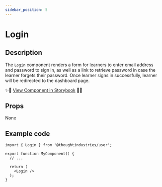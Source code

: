 ```yaml
---
sidebar_position: 5
---
```


# Login

## Description

The `Login` component renders a form for learners to enter email address and password to sign in, as well as a link to retrieve password in case the learner forgets their password. Once learner signs in successfully, learner will be redirected to the dashboard page.

✨🎨 [View Component in Storybook](https://thoughtindustries.github.io/helium/?path=/story/packages-user-login--login-form) 🎨✨

## Props
None

## Example code

```tsx
import { Login } from '@thoughtindustries/user';

export function MyComponent() {
  // ...

  return (
    <Login />
  );
}
```